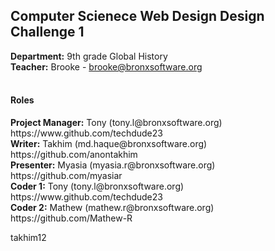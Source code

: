 <h2>Computer Scienece Web Design Design Challenge 1</h2>

<strong>Department:</strong> 9th grade Global History<br />
<strong>Teacher:</strong> Brooke - brooke@bronxsoftware.org<br /> <br />

<h4>Roles</h4>
<strong>Project Manager:</strong> Tony (tony.l@bronxsoftware.org) https://www.github.com/techdude23 <br />
<strong>Writer:</strong> Takhim (md.haque@bronxsoftware.org) https://github.com/anontakhim <br />
<strong>Presenter:</strong> Myasia (myasia.r@bronxsoftware.org) https://github.com/myasiar <br />
<strong>Coder 1:</strong> Tony (tony.l@bronxsoftware.org) https://www.github.com/techdude23 <br />
<strong>Coder 2:</strong> Mathew (mathew.r@bronxsoftware.org) https://github.com/Mathew-R

takhim12

